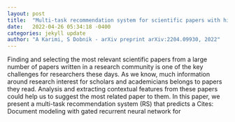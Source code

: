 ```yaml
---
layout: post
title:  "Multi-task recommendation system for scientific papers with high-way networks"
date:   2022-04-26 05:34:18 -0400
categories: jekyll update
author: "A Karimi, S Dobnik - arXiv preprint arXiv:2204.09930, 2022"
---
```

Finding and selecting the most relevant scientific papers from a large number of papers written in a research community is one of the key challenges for researchers these days. As we know, much information around research interest for scholars and academicians belongs to papers they read. Analysis and extracting contextual features from these papers could help us to suggest the most related paper to them. In this paper, we present a multi-task recommendation system (RS) that predicts a Cites: Document modeling with gated recurrent neural network for